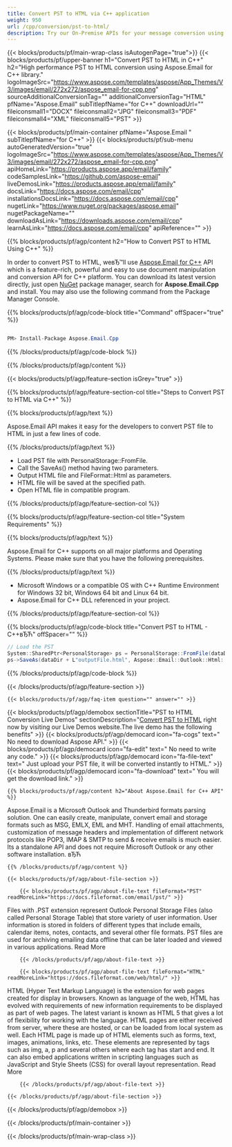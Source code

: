 ```yaml
---
title: Convert PST to HTML via C++ application 
weight: 950
url: /cpp/conversion/pst-to-html/ 
description: Try our On-Premise APIs for your message conversion using C++ Runtime Environment for Windows 32 bit, Windows 64 bit and Linux 64 bit.
---
```


{{< blocks/products/pf/main-wrap-class isAutogenPage="true">}}
{{< blocks/products/pf/upper-banner h1="Convert PST to HTML in C++" h2="High performance PST to HTML conversion using Aspose.Email for C++ library." logoImageSrc="https://www.aspose.com/templates/aspose/App_Themes/V3/images/email/272x272/aspose_email-for-cpp.png" sourceAdditionalConversionTag="" additionalConversionTag="HTML" pfName="Aspose.Email" subTitlepfName="for C++" downloadUrl="" fileiconsmall1="DOCX" fileiconsmall2="JPG" fileiconsmall3="PDF" fileiconsmall4="XML" fileiconsmall5="PST" >}}

{{< blocks/products/pf/main-container pfName="Aspose.Email " subTitlepfName="for C++" >}}
{{< blocks/products/pf/sub-menu autoGeneratedVersion="true" logoImageSrc="https://www.aspose.com/templates/aspose/App_Themes/V3/images/email/272x272/aspose_email-for-cpp.png" apiHomeLink="https://products.aspose.app/email/family" codeSamplesLink="https://github.com/aspose-email" liveDemosLink="https://products.aspose.app/email/family" docsLink="https://docs.aspose.com/email/cpp" installationsDocsLink="https://docs.aspose.com/email/cpp" nugetLink="https://www.nuget.org/packages/aspose.email" nugetPackageName="" downloadAsLink="https://downloads.aspose.com/email/cpp" learnAsLink="https://docs.aspose.com/email/cpp" apiReference="" >}}

{{% blocks/products/pf/agp/content h2="How to Convert PST to HTML Using C++" %}}

 In order to convert PST to HTML, weвЂ™ll use
 [Aspose.Email for C++](https://products.aspose.com/email/cpp) 
 API which is a feature-rich, powerful and easy to use document manipulation and conversion API for C++ platform. You can download its latest version directly, just open
 [NuGet](https://www.nuget.org/packages/aspose.email) 
 package manager, search for
 **Aspose.Email.Cpp** 
 and install. You may also use the following command from the Package Manager Console.

{{% blocks/products/pf/agp/code-block title="Command" offSpacer="true" %}}

```cs

PM> Install-Package Aspose.Email.Cpp

```

{{% /blocks/products/pf/agp/code-block %}}

{{% /blocks/products/pf/agp/content %}}

{{< blocks/products/pf/agp/feature-section isGrey="true" >}}

{{% blocks/products/pf/agp/feature-section-col title="Steps to Convert PST to HTML via C++" %}}

{{% blocks/products/pf/agp/text %}}

 Aspose.Email API makes it easy for the developers to convert PST file to HTML in just a few lines of code.

{{% /blocks/products/pf/agp/text %}}

+  Load PST file with PersonalStorage::FromFile.
+  Call the SaveAs() method having two parameters.
+  Output HTML file and FileFormat::Html as parameters.
+  HTML file will be saved at the specified path.
+  Open HTML file in compatible program.

{{% /blocks/products/pf/agp/feature-section-col %}}

{{% blocks/products/pf/agp/feature-section-col title="System Requirements" %}}

{{% blocks/products/pf/agp/text %}}

 Aspose.Email for C++ supports on all major platforms and Operating Systems. Please make sure that you have the following prerequisites.

{{% /blocks/products/pf/agp/text %}}

-  Microsoft Windows or a compatible OS with C++ Runtime Environment for Windows 32 bit, Windows 64 bit and Linux 64 bit.
-  Aspose.Email for C++ DLL referenced in your project.

{{% /blocks/products/pf/agp/feature-section-col %}}

{{% blocks/products/pf/agp/code-block title="Convert PST to HTML - C++вЂЋ" offSpacer="" %}}

```cs
// Load the PST
System::SharedPtr<PersonalStorage> ps = PersonalStorage::FromFile(dataDir + L"sourceFile.pst");
ps->SaveAs(dataDir + L"outputFile.html", Aspose::Email::Outlook::Html::FileFormat::Html);  

```

{{% /blocks/products/pf/agp/code-block %}}

{{< /blocks/products/pf/agp/feature-section >}}

    {{< blocks/products/pf/agp/faq-item question="" answer="" >}}
 

<!-- aboutfile Starts -->

{{< blocks/products/pf/agp/demobox sectionTitle="PST to HTML Conversion Live Demos" sectionDescription="[Convert PST to HTML](https://products.aspose.app/email/conversion/pst-to-html) right now by visiting our Live Demos website.The live demo has the following benefits" >}}
        {{< blocks/products/pf/agp/democard icon="fa-cogs" text=" No need to download Aspose API." >}}
        {{< blocks/products/pf/agp/democard icon="fa-edit" text=" No need to write any code." >}}
        {{< blocks/products/pf/agp/democard icon="fa-file-text" text=" Just upload your PST file, it will be converted instantly to HTML." >}}
        {{< blocks/products/pf/agp/democard icon="fa-download" text=" You will get the download link." >}}

    {{% blocks/products/pf/agp/content h2="About Aspose.Email for C++ API" %}}

 Aspose.Email is a Microsoft Outlook and Thunderbird formats parsing solution. One can easily create, manipulate, convert email and storage formats such as MSG, EMLX, EML and MHT. Handling of email attachments, customization of message headers and implementation of different network protocols like POP3, IMAP & SMTP to send & receive emails is much easier. Its a standalone API and does not require Microsoft Outlook or any other software installation. вЂЋ



    {{% /blocks/products/pf/agp/content %}}

    {{< blocks/products/pf/agp/about-file-section >}}

        {{< blocks/products/pf/agp/about-file-text fileFormat="PST" readMoreLink="https://docs.fileformat.com/email/pst/" >}}

Files with .PST extension represent Outlook Personal Storage Files (also called Personal Storage Table) that store variety of user information. User information is stored in folders of different types that include emails, calendar items, notes, contacts, and several other file formats. PST files are used for archiving emailing data offline that can be later loaded and viewed in various applications.
Read More

        {{< /blocks/products/pf/agp/about-file-text >}}

        {{< blocks/products/pf/agp/about-file-text fileFormat="HTML" readMoreLink="https://docs.fileformat.com/web/html/" >}}

HTML (Hyper Text Markup Language) is the extension for web pages created for display in browsers. Known as language of the web, HTML has evolved with requirements of new information requirements to be displayed as part of web pages. The latest variant is known as HTML 5 that gives a lot of flexibility for working with the language. HTML pages are either received from server, where these are hosted, or can be loaded from local system as well. Each HTML page is made up of HTML elements such as forms, text, images, animations, links, etc. These elements are represented by tags such as img, a, p and several others where each tag has start and end. It can also embed applications written in scripting languages such as JavaScript and Style Sheets (CSS) for overall layout representation.
Read More

        {{< /blocks/products/pf/agp/about-file-text >}}

    {{< /blocks/products/pf/agp/about-file-section >}}

{{< /blocks/products/pf/agp/demobox >}}

<!-- aboutfile Ends -->

{{< /blocks/products/pf/main-container >}}
    
{{< /blocks/products/pf/main-wrap-class >}}